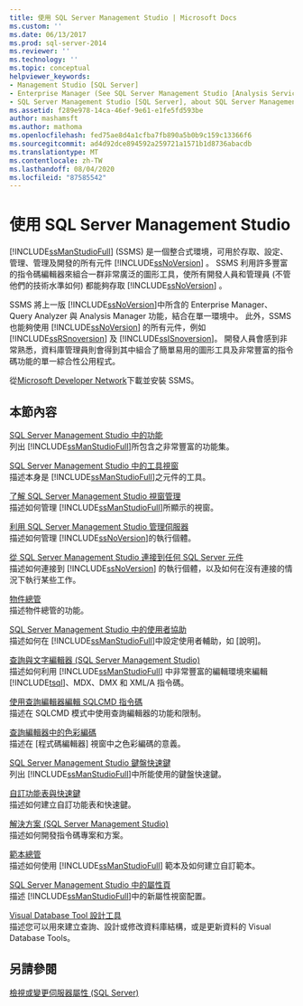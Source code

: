 ```yaml
---
title: 使用 SQL Server Management Studio | Microsoft Docs
ms.custom: ''
ms.date: 06/13/2017
ms.prod: sql-server-2014
ms.reviewer: ''
ms.technology: ''
ms.topic: conceptual
helpviewer_keywords:
- Management Studio [SQL Server]
- Enterprise Manager (See SQL Server Management Studio [Analysis Services])
- SQL Server Management Studio [SQL Server], about SQL Server Management Studio
ms.assetid: f289e978-14ca-46ef-9e61-e1fe5fd593be
author: mashamsft
ms.author: mathoma
ms.openlocfilehash: fed75ae8d4a1cfba7fb890a5b0b9c159c13366f6
ms.sourcegitcommit: ad4d92dce894592a259721a1571b1d8736abacdb
ms.translationtype: MT
ms.contentlocale: zh-TW
ms.lasthandoff: 08/04/2020
ms.locfileid: "87585542"
---
```

# <a name="use-sql-server-management-studio"></a>使用 SQL Server Management Studio
  [!INCLUDE[ssManStudioFull](../includes/ssmanstudiofull-md.md)] (SSMS) 是一個整合式環境，可用於存取、設定、管理、管理及開發的所有元件 [!INCLUDE[ssNoVersion](../includes/ssnoversion-md.md)] 。 SSMS 利用許多豐富的指令碼編輯器來組合一群非常廣泛的圖形工具，使所有開發人員和管理員 (不管他們的技術水準如何) 都能夠存取 [!INCLUDE[ssNoVersion](../includes/ssnoversion-md.md)] 。  
  
 SSMS 將上一版 [!INCLUDE[ssNoVersion](../includes/ssnoversion-md.md)]中所含的 Enterprise Manager、Query Analyzer 與 Analysis Manager 功能，結合在單一環境中。 此外，SSMS 也能夠使用 [!INCLUDE[ssNoVersion](../includes/ssnoversion-md.md)] 的所有元件，例如 [!INCLUDE[ssRSnoversion](../includes/ssrsnoversion-md.md)] 及 [!INCLUDE[ssISnoversion](../includes/ssisnoversion-md.md)]。 開發人員會感到非常熟悉，資料庫管理員則會得到其中組合了簡單易用的圖形工具及非常豐富的指令碼功能的單一綜合性公用程式。  
  
 從[Microsoft Developer Network](https://msdn.microsoft.com/library/dn434042.aspx)下載並安裝 SSMS。  
  
## <a name="in-this-section"></a>本節內容  
 [SQL Server Management Studio 中的功能](features-in-sql-server-management-studio.md)  
 列出 [!INCLUDE[ssManStudioFull](../includes/ssmanstudiofull-md.md)]所包含之非常豐富的功能集。  
  
 [SQL Server Management Studio 中的工具視窗](../ssms/tool-windows-in-sql-server-management-studio.md)  
 描述本身是 [!INCLUDE[ssManStudioFull](../includes/ssmanstudiofull-md.md)]之元件的工具。  
  
 [了解 SQL Server Management Studio 視窗管理](../ssms/understand-sql-server-management-studio-windows-management.md)  
 描述如何管理 [!INCLUDE[ssManStudioFull](../includes/ssmanstudiofull-md.md)]所顯示的視窗。  
  
 [利用 SQL Server Management Studio 管理伺服器](../ssms/administer-servers-with-sql-server-management-studio.md)  
 描述如何管理 [!INCLUDE[ssNoVersion](../includes/ssnoversion-md.md)]的執行個體。  
  
 [從 SQL Server Management Studio 連接到任何 SQL Server 元件](../ssms/f1-help/connect-to-any-sql-server-component-from-sql-server-management-studio.md)  
 描述如何連接到 [!INCLUDE[ssNoVersion](../includes/ssnoversion-md.md)] 的執行個體，以及如何在沒有連接的情況下執行某些工作。  
  
 [物件總管](../ssms/object/object-explorer.md)  
 描述物件總管的功能。  
  
 [SQL Server Management Studio 中的使用者協助](../ssms/user-assistance-in-sql-server-management-studio.md)  
 描述如何在 [!INCLUDE[ssManStudioFull](../includes/ssmanstudiofull-md.md)]中設定使用者輔助，如 [說明]。  
  
 [查詢與文字編輯器 &#40;SQL Server Management Studio&#41;](../relational-databases/scripting/query-and-text-editors-sql-server-management-studio.md)  
 描述如何利用 [!INCLUDE[ssManStudioFull](../includes/ssmanstudiofull-md.md)] 中非常豐富的編輯環境來編輯 [!INCLUDE[tsql](../includes/tsql-md.md)]、MDX、DMX 和 XML/A 指令碼。  
  
 [使用查詢編輯器編輯 SQLCMD 指令碼](../relational-databases/scripting/edit-sqlcmd-scripts-with-query-editor.md)  
 描述在 SQLCMD 模式中使用查詢編輯器的功能和限制。  
  
 [查詢編輯器中的色彩編碼](../relational-databases/scripting/color-coding-in-query-editors.md)  
 描述在 [程式碼編輯器] 視窗中之色彩編碼的意義。  
  
 [SQL Server Management Studio 鍵盤快速鍵](../ssms/sql-server-management-studio-keyboard-shortcuts.md)  
 列出 [!INCLUDE[ssManStudioFull](../includes/ssmanstudiofull-md.md)]中所能使用的鍵盤快速鍵。  
  
 [自訂功能表與快速鍵](../ssms/customize-menus-and-shortcut-keys.md)  
 描述如何建立自訂功能表和快速鍵。  
  
 [解決方案 &#40;SQL Server Management Studio&#41;](../ssms/solution/solutions-sql-server-management-studio.md)  
 描述如何開發指令碼專案和方案。  
  
 [範本總管](../ssms/template/template-explorer.md)  
 描述如何使用 [!INCLUDE[ssManStudioFull](../includes/ssmanstudiofull-md.md)] 範本及如何建立自訂範本。  
  
 [SQL Server Management Studio 中的屬性頁](../ssms/property-pages-in-sql-server-management-studio.md)  
 描述 [!INCLUDE[ssManStudioFull](../includes/ssmanstudiofull-md.md)]中的新屬性視窗配置。  
  
 [Visual Database Tool 設計工具](../ssms/visual-db-tools/visual-database-tool-designers.md)  
 描述您可以用來建立查詢、設計或修改資料庫結構，或是更新資料的 Visual Database Tools。  
  
## <a name="see-also"></a>另請參閱  
 [檢視或變更伺服器屬性 &#40;SQL Server&#41;](configure-windows/view-or-change-server-properties-sql-server.md)  
  
  
